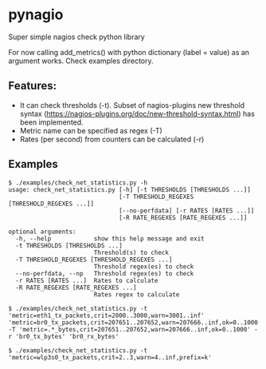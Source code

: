 # pynagio
Super simple nagios check python library

For now calling add_metrics() with python dictionary (label = value) as an argument works. Check examples directory.

## Features:
  - It can check thresholds (-t). Subset of nagios-plugins new threshold syntax (https://nagios-plugins.org/doc/new-threshold-syntax.html) has been implemented.
  - Metric name can be specified as regex (-T)
  - Rates (per second) from counters can be calculated (-r)

## Examples

```
$ ./examples/check_net_statistics.py -h
usage: check_net_statistics.py [-h] [-t THRESHOLDS [THRESHOLDS ...]]
                               [-T THRESHOLD_REGEXES [THRESHOLD_REGEXES ...]]
                               [--no-perfdata] [-r RATES [RATES ...]]
                               [-R RATE_REGEXES [RATE_REGEXES ...]]

optional arguments:
  -h, --help            show this help message and exit
  -t THRESHOLDS [THRESHOLDS ...]
                        Threshold(s) to check
  -T THRESHOLD_REGEXES [THRESHOLD_REGEXES ...]
                        Threshold regex(es) to check
  --no-perfdata, --np   Threshold regex(es) to check
  -r RATES [RATES ...]  Rates to calculate
  -R RATE_REGEXES [RATE_REGEXES ...]
                        Rates regex to calculate
```

```
$ ./examples/check_net_statistics.py -t 'metric=eth1_tx_packets,crit=2000..3000,warn=3001..inf' 'metric=br0_tx_packets,crit=207651..207652,warn=207666..inf,ok=0..1000' -T 'metric=.*_bytes,crit=207651..207652,warn=207666..inf,ok=0..1000' -r 'br0_tx_bytes' 'br0_rx_bytes'
```

```
$ ./examples/check_net_statistics.py -t 'metric=wlp3s0_tx_packets,crit=2..3,warn=4..inf,prefix=k'
```
